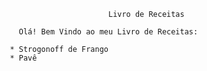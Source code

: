 
                             Livro de Receitas
   
         Olá! Bem Vindo ao meu Livro de Receitas: 

       * Strogonoff de Frango
       * Pavê
